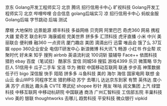 京东 Golang开发工程师实习 北京
腾讯
招行信用卡中心
旷视科技 Golang开发工程师实习 北京
哔哩哔哩
合合信息 golang后端实习 凉
招行信用卡中心
蚂蚁金服 Golang后端
字节跳动 后端 测试

摩根
大地保险
远景能源
顺丰科技
多益网络
贝壳网
阿里巴巴
奇虎360
网易
携程
大疆
爱奇艺
联合利华
海康威视
完美世界
拼多多
汇顶科技
虎牙直播
小米
中兴
美丽联合
便利蜂
融360
一点资讯
厦门趣店
美团
滴滴出行
迅雷
唯品会
饿了么
37互娱
oppo
360企业安全
电信IT研发中心
新浪微博
科大讯飞
畅游
小红书
作业帮
欢聚时代
好未来
知乎
搜狗
airbnb
英语流利说
100词斩
猿辅导
Face++
依图科技
猎豹
ebay
百度（笔试挂）
酷家乐
宜信
同城58
搜狐
游戏4399
乐贝
微策略
华为
巨人
51信用卡
瓜子二手车
宝洁
华为
微软
中国移动互联网
联通
步步高
神策数据
任子行
bigo
深信服
快手
陌陌
拼多多
斗鱼科技
美的
海尔
海信
国家电网
联想
金山云
金山WPS
同程序艺龙
猎豹移动
苏宁
去哪儿
达达京东到家
有赞
英伟达
度小满
苏宁
点我达
趣头条
CVTE
寒武纪
shopee
秒针
用友
咪咕
阅文集团
上汽
绿盟科技
中移互联网
中移动杭研院
中国联通
商汤
广州汇智科技
工信部五院
丰巢科技
vivo
美的
银联
thoughtworks
去哪儿
趋势科技
平安科技
微众银行
vipkid